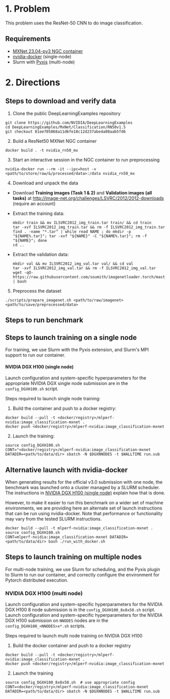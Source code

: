 # 1. Problem

This problem uses the ResNet-50 CNN to do image classification.

## Requirements
* [MXNet 23.04-py3 NGC container](https://ngc.nvidia.com/catalog/containers/nvidia:mxnet)
* [nvidia-docker](https://github.com/NVIDIA/nvidia-docker) (single-node)
* Slurm with [Pyxis](https://github.com/NVIDIA/pyxis) (multi-node)

# 2. Directions

## Steps to download and verify data

1. Clone the public DeepLearningExamples repository
```
git clone https://github.com/NVIDIA/DeepLearningExamples
cd DeepLearningExamples/MxNet/Classification/RN50v1.5
git checkout 81ee705868a11d6fe18c12d237abe4a08aab5fd6
```

2. Build a ResNet50 MXNet NGC container
```
docker build . -t nvidia_rn50_mx
```

3. Start an interactive session in the NGC container to run preprocessing
```
nvidia-docker run --rm -it --ipc=host -v <path/to/store/raw/&/processed/data>:/data nvidia_rn50_mx
```

4. Download and unpack the data
* Download **Training images (Task 1 &amp; 2)** and **Validation images (all tasks)** at http://image-net.org/challenges/LSVRC/2012/2012-downloads (require an account)
* Extract the training data:
    ```
    mkdir train && mv ILSVRC2012_img_train.tar train/ && cd train
    tar -xvf ILSVRC2012_img_train.tar && rm -f ILSVRC2012_img_train.tar
    find . -name "*.tar" | while read NAME ; do mkdir -p "${NAME%.tar}"; tar -xvf "${NAME}" -C "${NAME%.tar}"; rm -f "${NAME}"; done
    cd ..
    ```
    
* Extract the validation data:
    ```
    mkdir val && mv ILSVRC2012_img_val.tar val/ && cd val 
    tar -xvf ILSVRC2012_img_val.tar && rm -f ILSVRC2012_img_val.tar
    wget -qO- https://raw.githubusercontent.com/soumith/imagenetloader.torch/master/valprep.sh | bash
    ```

5. Preprocess the dataset
```
./scripts/prepare_imagenet.sh <path/to/raw/imagenet> <path/to/save/preprocessed/data>
```

## Steps to run benchmark

## Steps to launch training on a single node

For training, we use Slurm with the Pyxis extension, and Slurm's MPI support to
run our container.

#### NVIDIA DGX H100 (single node)

Launch configuration and system-specific hyperparameters for the appropriate
NVIDIA DGX single node submission are in the `config_DGXH100.sh` script.

Steps required to launch single node training:

1. Build the container and push to a docker registry:
```
docker build --pull -t <docker/registry>/mlperf-nvidia:image_classification-mxnet .
docker push <docker/registry>/mlperf-nvidia:image_classification-mxnet
```
2. Launch the training:

```
source config_DGXH100.sh
CONT="<docker/registry>/mlperf-nvidia:image_classification-mxnet DATADIR=<path/to/data/dir> sbatch -N $DGXNNODES -t $WALLTIME run.sub
```

## Alternative launch with nvidia-docker

When generating results for the official v3.0 submission with one node, the
benchmark was launched onto a cluster managed by a SLURM scheduler. The
instructions in [NVIDIA DGX H100 (single
node)](#nvidia-dgx-h100-single-node) explain how that is done.

However, to make it easier to run this benchmark on a wider set of machine
environments, we are providing here an alternate set of launch instructions
that can be run using nvidia-docker. Note that performance or functionality may
vary from the tested SLURM instructions.

```
docker build --pull -t mlperf-nvidia:image_classification-mxnet .
source config_DGXH100.sh
CONT=mlperf-nvidia:image_classification-mxnet DATADIR=<path/to/data/dir> bash ./run_with_docker.sh
```

## Steps to launch training on multiple nodes

For multi-node training, we use Slurm for scheduling, and the Pyxis plugin to
Slurm to run our container, and correctly configure the environment for Pytorch
distributed execution.

### NVIDIA DGX H100 (multi node)

Launch configuration and system-specific hyperparameters for the NVIDIA DGX
H100 8 node submission is in the `config_DGXH100_8x8x50.sh` script.
Launch configuration and system-specific hyperparameters for the NVIDIA DGX
H100 submission on `NNODES` nodes are in the `config_DGXH100_<NNODES>x*.sh` scripts.

Steps required to launch multi node training on NVIDIA DGX H100

1. Build the docker container and push to a docker registry
```
docker build --pull -t <docker/registry>/mlperf-nvidia:image_classification-mxnet .
docker push <docker/registry>/mlperf-nvidia:image_classification-mxnet
```

2. Launch the training
```
source config_DGXH100_8x8x50.sh  # use appropriate config
CONT=<docker/registry>/mlperf-nvidia:image_classification-mxnet DATADIR=<path/to/data/dir> sbatch -N $DGXNNODES -t $WALLTIME run.sub
```
